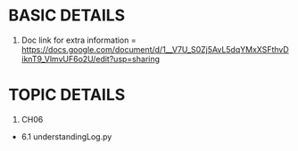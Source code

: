 # BASIC DETAILS
1. Doc link for extra information = https://docs.google.com/document/d/1__V7U_S0Zj5AvL5dqYMxXSFthvDiknT9_VlmvUF6o2U/edit?usp=sharing

# TOPIC DETAILS
1. CH06
  - 6.1 understandingLog.py 
